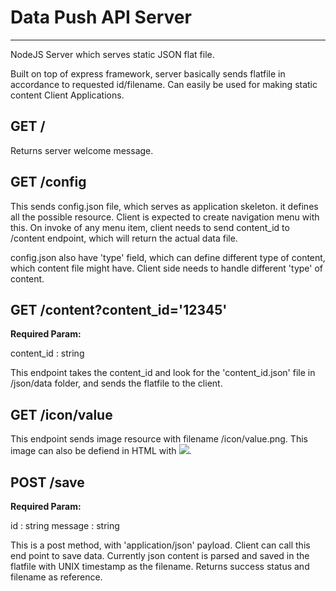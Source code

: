 # Data Push API Server
____
NodeJS Server which serves static JSON flat file. 

Built on top of express framework, server basically sends flatfile in accordance to requested id/filename. Can easily be used for making static content Client Applications. 

## GET /
Returns server welcome message.

## GET /config
This sends config.json file, which serves as application skeleton. it defines all the possible resource. Client is expected to create navigation menu with this. On invoke of any menu item, client needs to send content_id to /content endpoint, which will return the actual data file. 

config.json also have 'type' field, which can define different type of content, which content file might have. Client side needs to handle different 'type' of content.

## GET /content?content_id='12345'
**Required Param:**

content_id : string

This endpoint takes the content_id and look for the 'content_id.json' file in /json/data folder, and sends the flatfile to the client. 

## GET /icon/value
This endpoint sends image resource with filename /icon/value.png. This image can also be defiend in HTML with <img src='/icon/home'/>.

## POST /save
**Required Param:**

id : string
message : string

This is a post method, with 'application/json' payload. Client can call this end point to save data. Currently json content is parsed and saved in the flatfile with UNIX timestamp as the filename. Returns success status and filename as reference.
